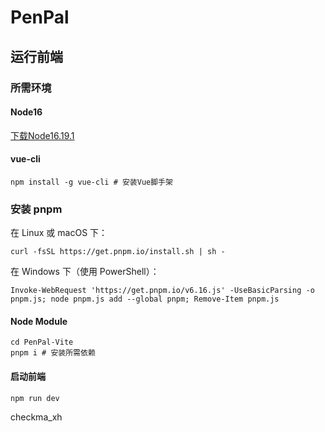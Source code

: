 # PenPal

## 运行前端

### 所需环境

#### Node16

[下载Node16.19.1](https://nodejs.org/download/release/v16.19.1/)

#### vue-cli

```shell
npm install -g vue-cli # 安装Vue脚手架
```

### 安装 pnpm

在 Linux 或 macOS 下：

```shell
curl -fsSL https://get.pnpm.io/install.sh | sh -
```

在 Windows 下（使用 PowerShell）：

```shell
Invoke-WebRequest 'https://get.pnpm.io/v6.16.js' -UseBasicParsing -o pnpm.js; node pnpm.js add --global pnpm; Remove-Item pnpm.js
```

#### Node Module

```shell
cd PenPal-Vite
pnpm i # 安装所需依赖
```

#### 启动前端

```
npm run dev 
```

checkma_xh
